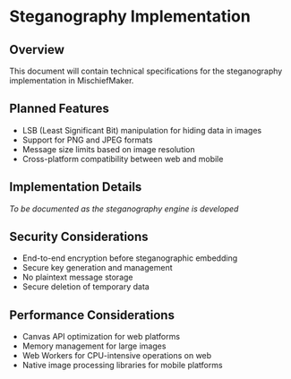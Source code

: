 # Steganography Implementation

## Overview

This document will contain technical specifications for the steganography implementation in MischiefMaker.

## Planned Features

- LSB (Least Significant Bit) manipulation for hiding data in images
- Support for PNG and JPEG formats
- Message size limits based on image resolution
- Cross-platform compatibility between web and mobile

## Implementation Details

*To be documented as the steganography engine is developed*

## Security Considerations

- End-to-end encryption before steganographic embedding
- Secure key generation and management
- No plaintext message storage
- Secure deletion of temporary data

## Performance Considerations

- Canvas API optimization for web platforms
- Memory management for large images
- Web Workers for CPU-intensive operations on web
- Native image processing libraries for mobile platforms